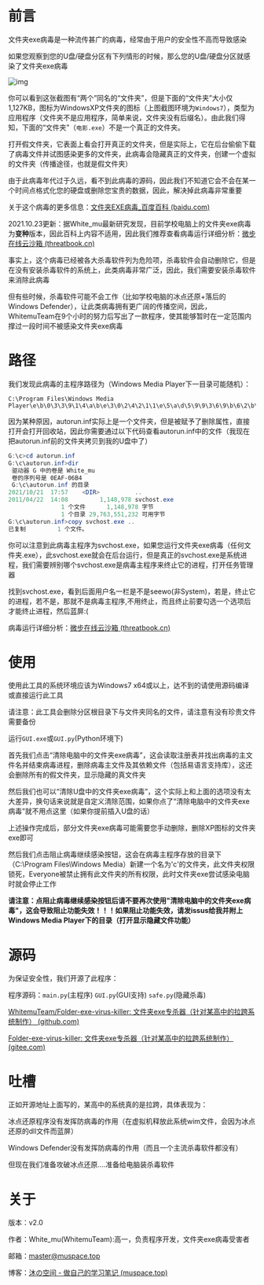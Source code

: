 # 前言

文件夹exe病毒是一种流传甚广的病毒，经常由于用户的安全性不高而导致感染

如果您观察到您的U盘/硬盘分区有下列情形的时候，那么您的U盘/硬盘分区就感染了文件夹exe病毒

![img](https://bkimg.cdn.bcebos.com/pic/4a36acaf2edda3ccc30e3f0406e93901213f9228)

你可以看到这张截图有“两个”同名的“文件夹”，但是下面的“文件夹”大小仅1,127KB，图标为WindowsXP文件夹的图标（上图截图环境为`Windows7`），类型为应用程序（文件夹不是应用程序，简单来说，文件夹没有后缀名）。由此我们得知，下面的“文件夹”（`电影.exe`）不是一个真正的文件夹。

打开假文件夹，它表面上看会打开真正的文件夹，但是实际上，它在后台偷偷下载了病毒文件并试图感染更多的文件夹，此病毒会隐藏真正的文件夹，创建一个虚拟的文件夹（传播途径，也就是假文件夹）

由于此病毒年代过于久远，看不到此病毒的源码，因此我们不知道它会不会在某一个时间点格式化您的硬盘或删除您宝贵的数据，因此，解决掉此病毒非常重要

关于这个病毒的更多信息：[文件夹EXE病毒_百度百科 (baidu.com)](https://baike.baidu.com/item/文件夹EXE病毒/263553)

2021.10.23更新：据White_mu最新研究发现，目前学校电脑上的文件夹exe病毒为**变种**版本，因此百科上内容不适用，因此我们推荐查看病毒运行详细分析：[微步在线云沙箱 (threatbook.cn)](https://s.threatbook.cn/report/file/ac4b91258b3a675af14a1674288f04512deb0c166d4f0eaa93a4b1fa24e62b3f/?env=win7_sp1_enx86_office2013)

事实上，这个病毒已经被各大杀毒软件列为危险项，杀毒软件会自动删除它，但是在没有安装杀毒软件的系统上，此类病毒非常广泛，因此，我们需要安装杀毒软件来消除此病毒

但有些时候，杀毒软件可能不会工作（比如学校电脑的冰点还原+落后的Windows Defender），让此类病毒拥有更广阔的传播空间，因此，WhitemuTeam在9个小时的努力后写出了一款程序，使其能够暂时在一定范围内撑过一段时间不被感染文件夹exe病毒

# 路径

我们发现此病毒的主程序路径为（Windows Media Player下一目录可能随机）：

```
C:\Program Files\Windows Media Player\e\b\0\3\3\9\1\4\a\b\e\3\0\2\4\2\1\1\e\5\a\d\5\9\9\3\6\9\b\6\2\b\autorun.inf\svchost.exe
```

因为某种原因，autorun.inf实际上是一个文件夹，但是被赋予了删除属性，直接打开会打开回收站，因此你需要通过以下代码查看autorun.inf中的文件（我现在把autorun.inf前的文件夹拷贝到我的U盘中了）

```powershell
G:\c>cd autorun.inf
G:\c\autorun.inf>dir
 驱动器 G 中的卷是 White_mu
 卷的序列号是 0EAF-06B4
 G:\c\autorun.inf 的目录
2021/10/21  17:57    <DIR>          ..
2011/04/22  14:08         1,148,978 svchost.exe
               1 个文件      1,148,978 字节
               1 个目录 29,763,551,232 可用字节
G:\c\autorun.inf>copy svchost.exe ..
已复制         1 个文件。
```

你可以注意到此病毒主程序为svchost.exe，如果您运行文件夹exe病毒（任何文件夹.exe），此svchost.exe就会在后台运行，但是真正的svchost.exe是系统进程，我们需要辨别哪个svchost.exe是病毒主程序来终止它的进程，打开任务管理器

找到svchost.exe，看到后面用户名一栏是不是seewo(非System)，若是，终止它的进程，若不是，那就不是病毒主程序,不用终止，而且终止前要勾选一个选项后才能终止进程，然后蓝屏:(

病毒运行详细分析：[微步在线云沙箱 (threatbook.cn)](https://s.threatbook.cn/report/file/ac4b91258b3a675af14a1674288f04512deb0c166d4f0eaa93a4b1fa24e62b3f/?env=win7_sp1_enx86_office2013)

# 使用

使用此工具的系统环境应该为Windows7 x64或以上，达不到的请使用源码编译或直接运行此工具

请注意：此工具会删除分区根目录下与文件夹同名的文件，请注意有没有珍贵文件需要备份

运行`GUI.exe`或`GUI.py`(Python环境下)

首先我们点击“清除电脑中的文件夹exe病毒”，这会读取注册表并找出病毒的主文件名并结束病毒进程，删除病毒主文件及其依赖文件（包括易语言支持库），这还会删除所有的假文件夹，显示隐藏的真文件夹

然后我们也可以“清除U盘中的文件夹exe病毒”，这个实际上和上面的选项没有太大差异，换句话来说就是自定义清除范围，如果你点了“清除电脑中的文件夹exe病毒”就不用点这里（如果你提前插入U盘的话）

上述操作完成后，部分文件夹exe病毒可能需要您手动删除，删除XP图标的文件夹exe即可

然后我们点击阻止病毒继续感染按钮，这会在病毒主程序存放的目录下（C:\Program Files\Windows Media）新建一个名为'c'的文件夹，此文件夹权限锁死，Everyone被禁止拥有此文件夹的所有权限，此时文件夹exe尝试感染电脑时就会停止工作

**请注意：点阻止病毒继续感染按钮后请不要再次使用"清除电脑中的文件夹exe病毒"，这会导致阻止功能失效！！！如果阻止功能失效，请发issus给我并附上Windows Media Player下的目录（打开显示隐藏文件功能）**

# 源码

为保证安全性，我们开源了此程序：

程序源码：`main.py`(主程序) `GUI.py`(GUI支持) `safe.py`(隐藏杀毒)

[WhitemuTeam/Folder-exe-virus-killer: 文件夹exe专杀器（针对某高中的拉跨系统制作） (github.com)](https://github.com/WhitemuTeam/Folder-exe-virus-killer)

[Folder-exe-virus-killer: 文件夹exe专杀器（针对某高中的拉跨系统制作） (gitee.com)](https://gitee.com/WhitemuTeam/Folder-exe-virus-killer)

# 吐槽

正如开源地址上面写的，某高中的系统真的是拉跨，具体表现为：

冰点还原程序没有发挥防病毒的作用（在虚拟机释放此系统wim文件，会因为冰点还原的dll文件而蓝屏）

Windows Defender没有发挥防病毒的作用（而且一个主流杀毒软件都没有）

但现在我们准备攻破冰点还原....准备给电脑装杀毒软件

# 关于

版本：v2.0

作者：White_mu(WhitemuTeam):高一，负责程序开发，文件夹exe病毒受害者

邮箱：master@muspace.top

博客：[沐の空间 - 做自己的学习笔记 (muspace.top)](https://muspace.top/)